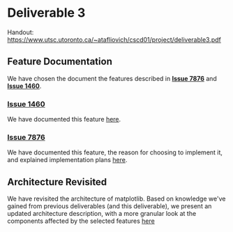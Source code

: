 # Deliverable 3

Handout: https://www.utsc.utoronto.ca/~atafliovich/cscd01/project/deliverable3.pdf

## Feature Documentation

We have chosen the document the features described in **[Issue 7876](https://github.com/matplotlib/matplotlib/issues/7876)** and **[Issue 1460](https://github.com/matplotlib/matplotlib/issues/1460)**. 

### [Issue 1460](https://github.com/matplotlib/matplotlib/issues/1460) ### 
We have documented this feature [here](./1460.md).

### [Issue 7876](https://github.com/matplotlib/matplotlib/issues/7876) ### 
We have documented this feature, the reason for choosing to implement it, and explained implementation plans [here](./7876.md).

## Architecture Revisited ##
We have revisited the architecture of matplotlib. Based on knowledge we've gained from previous deliverables (and this deliverable), we present an updated architecture description, with a more granular look at the components affected by the selected features [here](./architecture.md)






